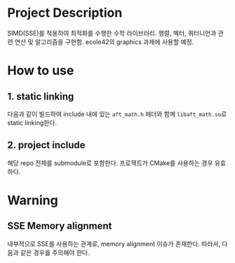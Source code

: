 # Project Description
SIMD(SSE)를 적용하여 최적화를 수행한 수학 라이브러리. 행렬, 벡터, 쿼터니언과 관련 연산 및 알고리즘을 구현함.
ecole42의 graphics 과제에 사용할 예정.

# How to use
## 1. static linking
다음과 같이 빌드하여 include 내에 있는 ```aft_math.h``` 헤더와 함께 ```libaft_math.so```로 static linking한다.

## 2. project include
해당 repo 전체를 submodule로 포함한다. 프로젝트가 CMake를 사용하는 경우 유효하다.

# Warning
## SSE Memory alignment
내부적으로 SSE를 사용하는 관계로, memory alignment 이슈가 존재한다.
따라서, 다음과 같은 경우를 주의해야 한다.
